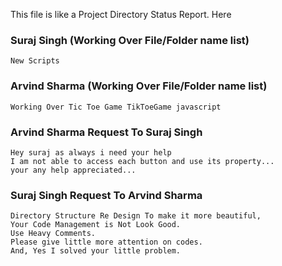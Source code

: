 This file is like a Project Directory Status Report. Here

### Suraj Singh (Working Over File/Folder name list)
``` 
New Scripts
```
### Arvind Sharma (Working Over File/Folder name list)
```
Working Over Tic Toe Game TikToeGame javascript

```

### Arvind Sharma Request To Suraj Singh
```
Hey suraj as always i need your help
I am not able to access each button and use its property...
your any help appreciated... 
```

### Suraj Singh Request To Arvind Sharma
```
Directory Structure Re Design To make it more beautiful, 
Your Code Management is Not Look Good.
Use Heavy Comments. 
Please give little more attention on codes.
And, Yes I solved your little problem.

```
